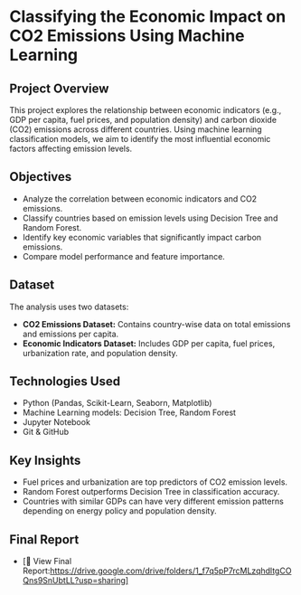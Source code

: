 # Classifying the Economic Impact on CO2 Emissions Using Machine Learning

## Project Overview
This project explores the relationship between economic indicators (e.g., GDP per capita, fuel prices, and population density) and carbon dioxide (CO2) emissions across different countries. Using machine learning classification models, we aim to identify the most influential economic factors affecting emission levels.

## Objectives
- Analyze the correlation between economic indicators and CO2 emissions.
- Classify countries based on emission levels using Decision Tree and Random Forest.
- Identify key economic variables that significantly impact carbon emissions.
- Compare model performance and feature importance.

## Dataset
The analysis uses two datasets:
- **CO2 Emissions Dataset:** Contains country-wise data on total emissions and emissions per capita.
- **Economic Indicators Dataset:** Includes GDP per capita, fuel prices, urbanization rate, and population density.

## Technologies Used
- Python (Pandas, Scikit-Learn, Seaborn, Matplotlib)
- Machine Learning models: Decision Tree, Random Forest
- Jupyter Notebook
- Git & GitHub

## Key Insights
- Fuel prices and urbanization are top predictors of CO2 emission levels.
- Random Forest outperforms Decision Tree in classification accuracy.
- Countries with similar GDPs can have very different emission patterns depending on energy policy and population density.

## Final Report
-  [📄 View Final Report:https://drive.google.com/drive/folders/1_f7q5pP7rcMLzqhdltgCOQns9SnUbtLL?usp=sharing]
